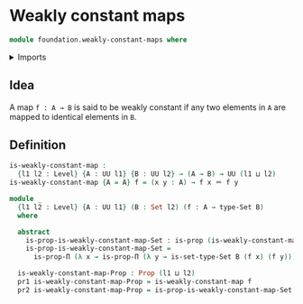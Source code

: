 # Weakly constant maps

```agda
module foundation.weakly-constant-maps where
```

<details><summary>Imports</summary>

```agda
open import foundation.dependent-pair-types
open import foundation.identity-types
open import foundation.propositions
open import foundation.sets
open import foundation.universe-levels
```

</details>

## Idea

A map `f : A → B` is said to be weakly constant if any two elements in `A` are
mapped to identical elements in `B`.

## Definition

```agda
is-weakly-constant-map :
  {l1 l2 : Level} {A : UU l1} {B : UU l2} → (A → B) → UU (l1 ⊔ l2)
is-weakly-constant-map {A = A} f = (x y : A) → f x ＝ f y

module _
  {l1 l2 : Level} {A : UU l1} (B : Set l2) (f : A → type-Set B)
  where

  abstract
    is-prop-is-weakly-constant-map-Set : is-prop (is-weakly-constant-map f)
    is-prop-is-weakly-constant-map-Set =
      is-prop-Π (λ x → is-prop-Π (λ y → is-set-type-Set B (f x) (f y)))

  is-weakly-constant-map-Prop : Prop (l1 ⊔ l2)
  pr1 is-weakly-constant-map-Prop = is-weakly-constant-map f
  pr2 is-weakly-constant-map-Prop = is-prop-is-weakly-constant-map-Set
```

